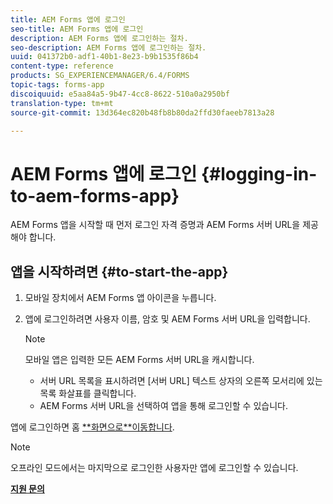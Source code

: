 ```yaml
---
title: AEM Forms 앱에 로그인
seo-title: AEM Forms 앱에 로그인
description: AEM Forms 앱에 로그인하는 절차.
seo-description: AEM Forms 앱에 로그인하는 절차.
uuid: 041372b0-adf1-40b1-8e23-b9b1535f86b4
content-type: reference
products: SG_EXPERIENCEMANAGER/6.4/FORMS
topic-tags: forms-app
discoiquuid: e5aa84a5-9b47-4cc8-8622-510a0a2950bf
translation-type: tm+mt
source-git-commit: 13d364ec820b48fb8b80da2ffd30faeeb7813a28

---
```



# AEM Forms 앱에 로그인 {#logging-in-to-aem-forms-app}

AEM Forms 앱을 시작할 때 먼저 로그인 자격 증명과 AEM Forms 서버 URL을 제공해야 합니다.

## 앱을 시작하려면 {#to-start-the-app}

1. 모바일 장치에서 AEM Forms 앱 아이콘을 누릅니다.
1. 앱에 로그인하려면 사용자 이름, 암호 및 AEM Forms 서버 URL을 입력합니다.

   >[!NOTE]
   >
   >모바일 앱은 입력한 모든 AEM Forms 서버 URL을 캐시합니다.
   >
   >* 서버 URL 목록을 표시하려면 [서버 URL] 텍스트 상자의 오른쪽 모서리에 있는 목록 화살표를 클릭합니다.
   >* AEM Forms 서버 URL을 선택하여 앱을 통해 로그인할 수 있습니다.


앱에 로그인하면 홈 [**화면으로&#x200B;**이동합니다](/help/forms/using/home-screen.md).

>[!NOTE]
>
>오프라인 모드에서는 마지막으로 로그인한 사용자만 앱에 로그인할 수 있습니다.

**[지원 문의](https://www.adobe.com/account/sign-in.supportportal.html)**
